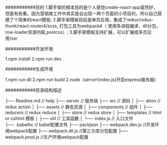  ###########目的 
 1.脚手架的根本目的是个人感觉create-react-app虽然好，但是有些重。因为营销类工作中其实是会出现一两个页面的小项目的，所以自己搭建了个简单的react模板; 
 2.脚手架模板目前是单页应用，集成了redux/redux-thunk/react-router4/scss, 打包工具为webpack4（ 使用多进程编译，dll分包，row-loader资源内联,postcss）;
 3.脚手架模板支持扩展，可以扩展成多页应用/ssr

###########开发环境

1.npm install 
2.npm run dev

###########生成环境

1.npm run dll 
2.npm run build 
2.node .\server\index.js(开启express服务器）

###########目录结构描述

├── Readme.md                   // help
├── server                      // 服务端
├── src                         // 源码
│   ├── ation                   // redux action 
│   ├── assets                  // 静态资源
│   ├── components              // 组件
│   ├── reducers                // redux reduce
│   ├── store                   // redux store
│   ├── templates               // html or cshtml 模板
│   ├── util                    // 工具函数
│   └── index.js                // 入口文件                  
├── .babellrc                   // babel配置文件
├── packjson
├── webpack.dev.js              //开发环境webpack配置
├── webpack.dll.js              //第三方库分包配置
├── webpack.prod.js             //生产环境webpack配置